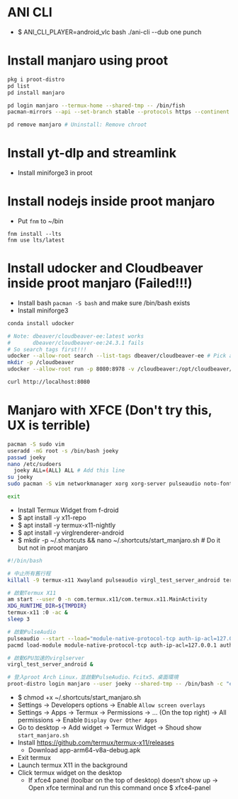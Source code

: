 ANI CLI
=====
* $ ANI_CLI_PLAYER=android_vlc bash ./ani-cli --dub one punch

Install manjaro using proot
=====
```sh
pkg i proot-distro
pd list
pd install manjaro

pd login manjaro --termux-home --shared-tmp -- /bin/fish
pacman-mirrors --api --set-branch stable --protocols https --continent

pd remove manjaro # Uninstall: Remove chroot
```

Install yt-dlp and streamlink
=====
* Install miniforge3 in proot


Install nodejs inside proot manjaro
=====
* Put `fnm` to ~/bin
```
fnm install --lts
fnm use lts/latest
```

Install udocker and Cloudbeaver inside proot manjaro (Failed!!!)
=====
* Install bash `pacman -S bash` and make sure /bin/bash exists
* Install miniforge3
```sh
conda install udocker

# Note: dbeaver/cloudbeaver-ee:latest works
#       dbeaver/cloudbeaver-ee:24.3.1 fails
# So search tags first!!!
udocker --allow-root search --list-tags dbeaver/cloudbeaver-ee # Pick a tag
mkdir -p /cloudbeaver
udocker --allow-root run -p 8080:8978 -v /cloudbeaver:/opt/cloudbeaver/workspace dbeaver/cloudbeaver-ee:pick-a-tag

curl http://localhost:8080
```

Manjaro with XFCE (Don't try this, UX is terrible)
=====
```sh
pacman -S sudo vim
useradd -mG root -s /bin/bash joeky
passwd joeky
nano /etc/sudoers
  joeky ALL=(ALL) ALL # Add this line
su joeky
sudo pacman -S vim networkmanager xorg xorg-server pulseaudio noto-fonts-cjk git openssh fakeroot base-devel xfce4 xfce4-goodies lightdm pamac-cli

exit
```
* Install Termux Widget from f-droid
* $ apt install -y x11-repo
* $ apt install -y termux-x11-nightly
* $ apt install -y virglrenderer-android
* $ mkdir -p ~/.shortcuts && nano ~/.shortcuts/start_manjaro.sh # Do it but not in proot manjaro
```bash
#!/bin/bash

# 中止所有舊行程
killall -9 termux-x11 Xwayland pulseaudio virgl_test_server_android termux-wake-lock

# 啟動Termux X11
am start --user 0 -n com.termux.x11/com.termux.x11.MainActivity
XDG_RUNTIME_DIR=${TMPDIR}
termux-x11 :0 -ac &
sleep 3

# 啟動PulseAudio
pulseaudio --start --load="module-native-protocol-tcp auth-ip-acl=127.0.0.1 auth-anonymous=1" --exit-idle-time=-1
pacmd load-module module-native-protocol-tcp auth-ip-acl=127.0.0.1 auth-anonymous=1

# 啟動GPU加速的virglserver
virgl_test_server_android &

# 登入proot Arch Linux，並啟動PulseAudio、Fcitx5、桌面環境
proot-distro login manjaro --user joeky --shared-tmp -- /bin/bash -c "export DISPLAY=:0 PULSE_SERVER=tcp:127.0.0.1 && export XDG_RUNTIME_DIR=${TMPDIR} && dbus-launch --exit-with-session startxfce4"
```
* $ chmod +x ~/.shortcuts/start_manjaro.sh
* Settings -> Developers options -> Enable `Allow screen overlays`
* Settings -> Apps -> Termux -> Permissions -> ... (On the top right) -> All permissions -> Enable `Display Over Other Apps`
* Go to desktop -> Add widget -> Termux Widget -> Shoud show `start_manjaro.sh`
* Install https://github.com/termux/termux-x11/releases
  * Download app-arm64-v8a-debug.apk
* Exit termux
* Launch termux X11 in the background
* Click termux widget on the desktop
  * If xfce4 panel (toolbar on the top of desktop) doesn't show up -> Open xfce terminal and run this command once $ xfce4-panel

